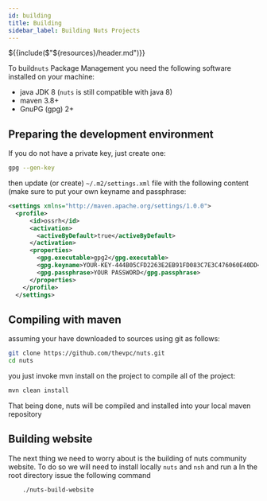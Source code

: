 ```yaml
---
id: building
title: Building
sidebar_label: Building Nuts Projects
---
```


${{include($"${resources}/header.md")}}

To build`nuts` Package Management you need the following software installed on your machine:
* java JDK 8 (`nuts` is still compatible with java 8)
* maven 3.8+
* GnuPG (gpg) 2+

## Preparing the development environment

If you do not have a private key, just create one:
```bash
gpg --gen-key
```

then update (or create) `~/.m2/settings.xml` file with the following content (make sure to put your own keyname and passphrase:

```xml
<settings xmlns="http://maven.apache.org/settings/1.0.0">
  <profile>
      <id>ossrh</id>
      <activation>
        <activeByDefault>true</activeByDefault>
      </activation>
      <properties>
        <gpg.executable>gpg2</gpg.executable>
        <gpg.keyname>YOUR-KEY-444B05CFD2263E2EB91FD083C7E3C476060E40DD</gpg.keyname>
        <gpg.passphrase>YOUR PASSWORD</gpg.passphrase>
      </properties>
    </profile>
  </settings>
```

## Compiling with maven

assuming your have downloaded to sources using git as follows:

```bash
git clone https://github.com/thevpc/nuts.git
cd nuts
```

you just invoke mvn install on the project to compile all of the project:

```bash
mvn clean install
```

That being done, nuts will be compiled and installed into your local maven repository

## Building website

The next thing we need to worry about is the building of nuts community website.
To do so we will need to install locally ```nuts``` and ```nsh``` and run a
In the root directory issue the following command

```sh
    ./nuts-build-website
```
